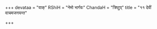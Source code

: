 +++
devataa = "वाक्"
RShiH = "नेमो भार्गवः"
ChandaH = "त्रिष्टुप्"
title = "११ देवीं वाचमजनयन्त"

+++
